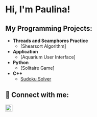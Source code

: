 <h1>Hi, I'm Paulina!
<h2>My Programming Projects:</h2>

- <b>Threads and Seamphores Practice</b>
  - [Shearsort Algorithm]
- <b>Application</b>
  - [Aquarium User Interface]
- <b>Python</b>
  - [Solitaire Game]
- <b>C++</b>
  - [Sudoku Solver](https://github.com/PaulinaBies/SudokuSolver)


<h2> 🤳 Connect with me:</h2>


[<img align="left" alt="JoshMadakor | LinkedIn" width="22px" src="https://cdn.jsdelivr.net/npm/simple-icons@v3/icons/linkedin.svg" />][linkedin]

[linkedin]: https://linkedin.com/in/joshmadakor


